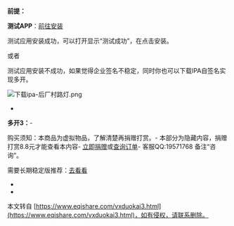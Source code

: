 **前提：**

**测试APP**：[前往安装](https://pan.eqishare.com/%E2%8A%99%E5%90%8E%E5%8E%82%E6%9D%91%E8%B7%AF%E7%81%AF(%E6%96%B0%E7%AB%99)%E2%8A%99www.eqishare.com%E2%8A%99%E5%88%86%E4%BA%AB%E2%8A%99/%E4%BC%81%E4%B8%9A%E8%AF%81%E4%B9%A6%E6%B5%8B%E8%AF%95/%E5%AE%89%E8%A3%85%E6%B5%8B%E8%AF%95@com.eqishare.test.ipa)

测试应用安装成功，可以打开显示“测试成功”，在点击安装。

或者

测试应用安装不成功，如果觉得企业签名不稳定，同时你也可以下载IPA自签名实现多开。

![下载ipa-后厂村路灯.png](https://www.eqishare.com/zb_users/upload/2022/11/202211131668310363891691.png "下载ipa-后厂村路灯.png")

-

**多开3：**-

购买须知：本商品为虚拟物品，了解清楚再捐赠打赏。-
本部分为隐藏内容，捐赠打赏8.8元才能查看本内容-
[立即捐赠](javascript:;)或[查询订单](https://www.eqishare.com/buys_query.html)-
客服QQ:19571768 备注“咨询”。

需要长期稳定版推荐：[去看看](https://www.eqishare.com/buylong.html)

-

-

本文转自 [https://www.eqishare.com/vxduokai3.html](https://www.eqishare.com/vxduokai3.html)，如有侵权，请联系删除。